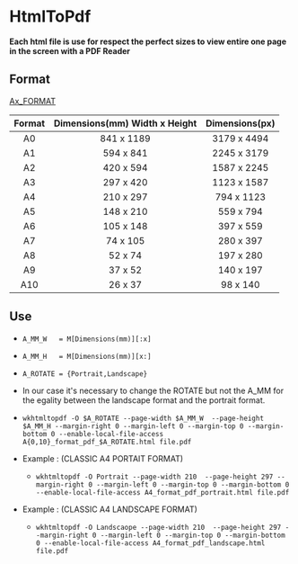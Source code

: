 # HtmlToPdf 

**Each html file is use for respect the perfect sizes to view entire one page in the screen with a PDF Reader**

## Format 
[Ax_FORMAT](https://www.adobe.com/fr/creativecloud/design/discover/guide-paper-sizes.html)

|Format	| Dimensions(mm) Width x Height | Dimensions(px)|
|:--:	|:--:							|:--:			|
|A0		|841 x 1189						|3179 x 4494	| 
|A1		|594 x 841						|2245 x 3179	|
|A2		|420 x 594						|1587 x 2245	|
|A3		|297 x 420						|1123 x 1587	|
|A4		|210 x 297						|794  x 1123	|
|A5		|148 x 210						|559  x 794		|
|A6		|105 x 148						|397  x 559		|
|A7		|74  x 105						|280  x 397		|
|A8		|52  x 74						|197  x 280 	|
|A9		|37  x 52						|140  x 197		|
|A10	|26  x 37						|98   x 140		|

## Use 
- `A_MM_W 	= M[Dimensions(mm)][:x]`
- `A_MM_H	= M[Dimensions(mm)][x:]`
- `A_ROTATE = {Portrait,Landscape}`
- In our case it's necessary to change the ROTATE but not the A_MM for the 
	egality between the landscape format and the portrait format.
- `wkhtmltopdf -O $A_ROTATE --page-width $A_MM_W  --page-height $A_MM_H --margin-right 0 --margin-left 0 --margin-top 0 --margin-bottom 0 --enable-local-file-access A{0,10}_format_pdf_$A_ROTATE.html file.pdf`

- Example : (CLASSIC A4 PORTAIT FORMAT)
	- `wkhtmltopdf -O Portrait --page-width 210  --page-height 297 --margin-right 0 --margin-left 0 --margin-top 0 --margin-bottom 0 --enable-local-file-access A4_format_pdf_portrait.html file.pdf`

- Example : (CLASSIC A4 LANDSCAPE FORMAT)
	- `wkhtmltopdf -O Landscaope --page-width 210  --page-height 297 --margin-right 0 --margin-left 0 --margin-top 0 --margin-bottom 0 --enable-local-file-access A4_format_pdf_landscape.html file.pdf`